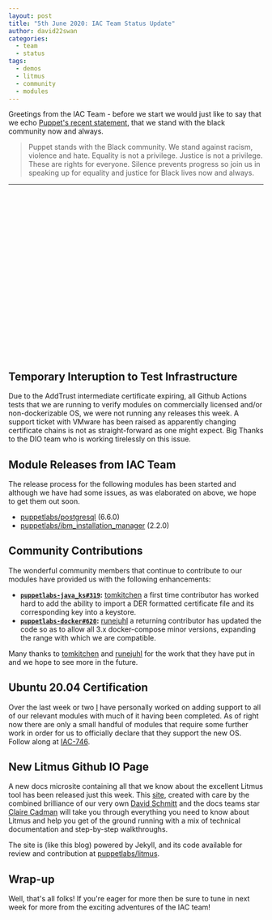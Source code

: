 ```yaml
---
layout: post
title: "5th June 2020: IAC Team Status Update"
author: david22swan
categories:
  - team
  - status
tags:
  - demos
  - litmus
  - community
  - modules
---
```


Greetings from the IAC Team - before we start we would just like to say that we echo [Puppet's recent statement](https://twitter.com/puppetize/status/1267558026858266625), that we stand with the black community now and always.

> Puppet stands with the Black community. We stand against racism, violence and hate. Equality is not a privilege. Justice is not a privilege. These are rights for everyone. Silence prevents progress so join us in speaking up for equality and justice for Black lives now and always.

----
<br/>
<br/>
<br/>
<br/>
<br/>
<br/>
<br/>
<br/>
<br/>
<br/>
<br/>
<br/>
<br/>
<br/>
<br/>
<br/>
<br/>
<br/>
<br/>

## Temporary Interuption to Test Infrastructure
Due to the AddTrust intermediate certificate expiring, all Github Actions tests that we are running to verify modules on commercially licensed and/or non-dockerizable OS, we were not running any releases this week. A support ticket with VMware has been raised as apparently changing certificate chains is not as straight-forward as one might expect. Big Thanks to the DIO team who is working tirelessly on this issue.

## Module Releases from IAC Team
The release process for the following modules has been started and although we have had some issues, as was elaborated on above, we hope to get them out soon.
- [puppetlabs/postgresql](https://github.com/puppetlabs/puppetlabs-postgresql) (6.6.0)
- [puppetlabs/ibm_installation_manager](https://github.com/puppetlabs/puppetlabs-ibm_installation_manager) (2.2.0)

## Community Contributions
The wonderful community members that continue to contribute to our modules have provided us with the following enhancements:
- **[`puppetlabs-java_ks#319`](https://github.com/puppetlabs/puppetlabs-java_ks/pull/319):** [tomkitchen](https://github.com/tomkitchen) a first time contributor has worked hard to add the ability to import a DER formatted certificate file and its corresponding key into a keystore.
- **[`puppetlabs-docker#620`](https://github.com/puppetlabs/puppetlabs-docker/pull/620):** [runejuhl](https://github.com/runejuhl) a returning contributor has updated the code so as to allow all 3.x docker-compose minor versions, expanding the range with which we are compatible.

Many thanks to [tomkitchen](https://github.com/tomkitchen) and [runejuhl](https://github.com/junejuhl) for the work that they have put in and we hope to see more in the future.

## Ubuntu 20.04 Certification
Over the last week or two [I](https://github.com/david22swan) have personally worked on adding support to all of our relevant modules with much of it having been completed. As of right now there are only a small handful of modules that require some further work in order for us to officially declare that they support the new OS. Follow along at [IAC-746](https://tickets.puppetlabs.com/browse/IAC-746).

## New Litmus Github IO Page
A new docs microsite containing all that we know about the excellent Litmus tool has been released just this week. This [site](https://puppetlabs.github.io/litmus), created with care by the combined brilliance of our very own [David Schmitt](https://github.com/DavidS) and the docs teams star [Claire Cadman](https://github.com/clairecadman) will take you through everything you need to know about Litmus and help you get of the ground running with a mix of technical documentation and step-by-step walkthroughs.

The site is (like this blog) powered by Jekyll, and its code available for review and contribution at [puppetlabs/litmus](https://github.com/puppetlabs/litmus).

## Wrap-up
Well, that's all folks!
If you're eager for more then be sure to tune in next week for more from the exciting adventures of the IAC team!
